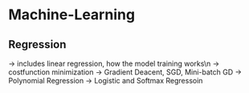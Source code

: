 # Machine-Learning
## Regression
-> includes linear regression, how the model training works\n
-> costfunction minimization
-> Gradient Deacent, SGD, Mini-batch GD
-> Polynomial Regression
-> Logistic and Softmax Regressoin
